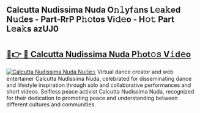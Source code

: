 ## Calcutta Nudissima Nuda O𝚗𝚕yf𝚊ns L𝚎a𝚔ed N𝚞𝚍es - Part-RrP P𝚑𝚘tos Vi𝚍𝚎o - H𝚘𝚝 Part L𝚎a𝚔s azUJ0

# <h2><a href="http://kfbtv5k.oniu.top/?m=Calcutta+Nudissima+Nuda">🔗👉 🔴 Calcutta Nudissima Nuda P𝚑ot𝚘𝚜 V𝚒d𝚎o</a></h2>

[![Calcutta Nudissima Nuda Nu𝚍e𝚜](https://i.imgur.com/0qMVB7G.gif)](http://kfbtv5k.oniu.top/?m=Calcutta+Nudissima+Nuda)
Virtual dance creator and web entertainer Calcutta Nudissima Nuda, celebrated for disseminating dance and lifestyle inspiration through solo and collaborative performances and short videos. Selfless peace activist Calcutta Nudissima Nuda, recognized for their dedication to promoting peace and understanding between different cultures and communities.  
